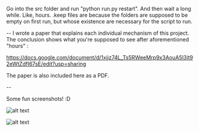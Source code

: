 Go into the src folder and run "python run.py restart". And then wait a long while. Like, hours.
.keep files are because the folders are supposed to be empty on first run, but whose existence are necessary for the script to run. 

-- 
I wrote a paper that explains each individual mechanism of this project. The conclusion shows what you're supposed to see after aforementioned "hours" :

https://docs.google.com/document/d/1xjjz74L_Ts5RWeeMrp9x3AouA5l3it92eWtZdfI67sE/edit?usp=sharing

The paper is also included here as a PDF. 

--

Some fun screenshots! :D 

![alt text](http://imgur.com/usR0sOE.png "Final probabilities for some of the most popular artists on a specific run")

![alt text](http://imgur.com/lmrX7Jx.png "Client telling me who I'd like given I like Tupac")
